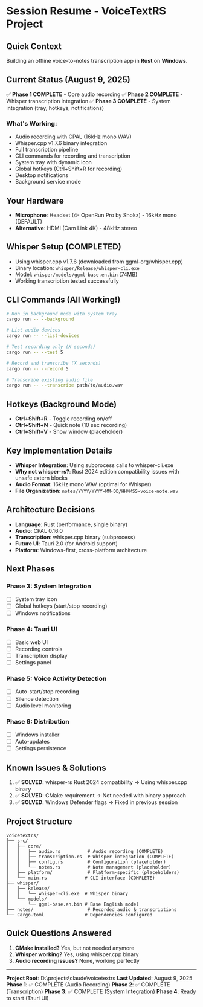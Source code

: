 # Session Resume - VoiceTextRS Project

## Quick Context
Building an offline voice-to-notes transcription app in **Rust** on **Windows**.

## Current Status (August 9, 2025)
✅ **Phase 1 COMPLETE** - Core audio recording
✅ **Phase 2 COMPLETE** - Whisper transcription integration
✅ **Phase 3 COMPLETE** - System integration (tray, hotkeys, notifications)

### What's Working:
- Audio recording with CPAL (16kHz mono WAV)
- Whisper.cpp v1.7.6 binary integration
- Full transcription pipeline
- CLI commands for recording and transcription
- System tray with dynamic icon
- Global hotkeys (Ctrl+Shift+R for recording)
- Desktop notifications
- Background service mode

## Your Hardware
- **Microphone**: Headset (4- OpenRun Pro by Shokz) - 16kHz mono (DEFAULT)
- **Alternative**: HDMI (Cam Link 4K) - 48kHz stereo

## Whisper Setup (COMPLETED)
- Using whisper.cpp v1.7.6 (downloaded from ggml-org/whisper.cpp)
- Binary location: `whisper/Release/whisper-cli.exe`
- Model: `whisper/models/ggml-base.en.bin` (74MB)
- Working transcription tested successfully

## CLI Commands (All Working!)
```bash
# Run in background mode with system tray
cargo run -- --background

# List audio devices
cargo run -- --list-devices

# Test recording only (X seconds)
cargo run -- --test 5

# Record and transcribe (X seconds)
cargo run -- --record 5

# Transcribe existing audio file
cargo run -- --transcribe path/to/audio.wav
```

## Hotkeys (Background Mode)
- **Ctrl+Shift+R** - Toggle recording on/off
- **Ctrl+Shift+N** - Quick note (10 sec recording)
- **Ctrl+Shift+V** - Show window (placeholder)

## Key Implementation Details
- **Whisper Integration**: Using subprocess calls to whisper-cli.exe
- **Why not whisper-rs?**: Rust 2024 edition compatibility issues with unsafe extern blocks
- **Audio Format**: 16kHz mono WAV (optimal for Whisper)
- **File Organization**: `notes/YYYY/YYYY-MM-DD/HHMMSS-voice-note.wav`

## Architecture Decisions
- **Language**: Rust (performance, single binary)
- **Audio**: CPAL 0.16.0
- **Transcription**: whisper.cpp binary (subprocess)
- **Future UI**: Tauri 2.0 (for Android support)
- **Platform**: Windows-first, cross-platform architecture

## Next Phases
### Phase 3: System Integration
- [ ] System tray icon
- [ ] Global hotkeys (start/stop recording)
- [ ] Windows notifications

### Phase 4: Tauri UI
- [ ] Basic web UI
- [ ] Recording controls
- [ ] Transcription display
- [ ] Settings panel

### Phase 5: Voice Activity Detection
- [ ] Auto-start/stop recording
- [ ] Silence detection
- [ ] Audio level monitoring

### Phase 6: Distribution
- [ ] Windows installer
- [ ] Auto-updates
- [ ] Settings persistence

## Known Issues & Solutions
1. ✅ **SOLVED**: whisper-rs Rust 2024 compatibility → Using whisper.cpp binary
2. ✅ **SOLVED**: CMake requirement → Not needed with binary approach
3. ✅ **SOLVED**: Windows Defender flags → Fixed in previous session

## Project Structure
```
voicetextrs/
├── src/
│   ├── core/
│   │   ├── audio.rs          # Audio recording (COMPLETE)
│   │   ├── transcription.rs  # Whisper integration (COMPLETE)
│   │   ├── config.rs         # Configuration (placeholder)
│   │   └── notes.rs          # Note management (placeholder)
│   ├── platform/             # Platform-specific (placeholders)
│   └── main.rs              # CLI interface (COMPLETE)
├── whisper/
│   ├── Release/
│   │   └── whisper-cli.exe  # Whisper binary
│   └── models/
│       └── ggml-base.en.bin # Base English model
├── notes/                    # Recorded audio & transcriptions
└── Cargo.toml               # Dependencies configured

```

## Quick Questions Answered
1. **CMake installed?** Yes, but not needed anymore
2. **Whisper working?** Yes, using whisper.cpp binary
3. **Audio recording issues?** None, working perfectly

---
**Project Root**: D:\projects\claude\voicetextrs
**Last Updated**: August 9, 2025
**Phase 1**: ✅ COMPLETE (Audio Recording)
**Phase 2**: ✅ COMPLETE (Transcription)
**Phase 3**: ✅ COMPLETE (System Integration)
**Phase 4**: Ready to start (Tauri UI)